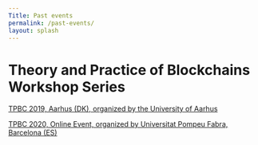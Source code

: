 ```yaml
---
Title: Past events
permalink: /past-events/
layout: splash
---
```


# Theory and Practice of Blockchains Workshop Series

[TPBC 2019, Aarhus (DK), organized by the University of Aarhus](https://events.au.dk/tpbc19/theory-and-practice-of-blockchains-2019.html)

[TPBC 2020, Online Event, organized by Universitat Pompeu Fabra, Barcelona (ES)](https://eventum.upf.edu/51585/detail/theory-and-practice-of-blockchains-online-weekly-seminar-series-.html)



